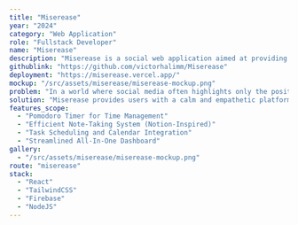 ```yaml
---
title: "Miserease"
year: "2024"
category: "Web Application"
role: "Fullstack Developer"
name: "Miserease"
description: "Miserease is a social web application aimed at providing a supportive platform for users to share stories of misfortune. The app promotes empathy and closure, allowing users to post about their struggles, receive supportive feedback, and update their stories with positive resolutions."
githublink: "https://github.com/victorhalimm/Miserease"
deployment: "https://miserease.vercel.app/"
mockup: "/src/assets/miserease/miserease-mockup.png"
problem: "In a world where social media often highlights only the positive aspects of life, people may find it difficult to share their misfortunes or seek support. Traditional platforms lack the tools to foster empathy and closure."
solution: "Miserease provides users with a calm and empathetic platform where they can share their stories of hardship, connect with others through shared experiences, and receive emotional support."
features_scope:
  - "Pomodoro Timer for Time Management"
  - "Efficient Note-Taking System (Notion-Inspired)"
  - "Task Scheduling and Calendar Integration"
  - "Streamlined All-In-One Dashboard"
gallery:
  - "/src/assets/miserease/miserease-mockup.png"
route: "miserease"
stack:
  - "React"
  - "TailwindCSS"
  - "Firebase"
  - "NodeJS"
---
```

